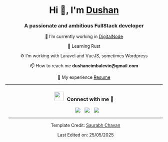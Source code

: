 <h1 align="center">Hi 👋, I'm <a href="https://linktr.ee/dushanc" target="blank">
Dushan</a></h1>
<h3 align="center">A passionate and ambitious FullStack developer</h3>


<div align="center">
<p> 🔭 I’m currently working in <a href="https://digitalnode.com/" target="blank">DigitalNode</a> </p>
<p> 🧠 Learning Rust</p>
<p> ⚙️ I’m working with Laravel and VueJS, sometimes Wordpress </p>
<p> 📫 How to reach me <b> dushancimbalevic@gmail.com </b> </p>
<p> 📄 My experience <a href="https://dushanc.me" target="blank">Resume</a>	</p>


</div>

<hr/>
<h3 align="center" > <img src="https://media.giphy.com/media/iY8CRBdQXODJSCERIr/giphy.gif" width="30" height="30" style="margin-right: 10px;">Connect with me 🤝 </h3>

<p align="center">

 <div align="center"  class="icons-social" style="margin-left: 10px;">
       <a style="margin-left: 10px;"  target="_blank" href="https://www.linkedin.com/in/dushan-cimbaljevic/">
			<img src="https://img.icons8.com/doodle/40/000000/linkedin--v2.png"></a>
        <a style="margin-left: 10px;" target="_blank" href="https://gitlab.com/dushanC">
		<img src="https://img.icons8.com/doodle/40/000000/gitlab--v2.png"></a>
	 <a style="margin-left: 10px;" target="_blank" href="https://x.com/_dushan_c">
		<img src="https://img.icons8.com/doodle/40/000000/twitter--v2.png"></a>
  

</p>

---

Template Credit: [Saurabh Chavan](https://github.com/100rabhcsmc)

Last Edited on: 25/05/2025
